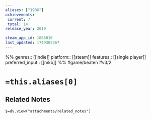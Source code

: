 ```yaml
---
aliases: ["198X"]
achievements:
 current: 7
 total: 14
release_year: 2019

steam_app_id: 1086010
last_updated: 1749302367
---
```

%%
genres:: [[indie]]
platform:: [[steam]]
features:: [[single player]]
preferred_input:: [[mkb]]
%%
#game/beaten
#v3/2

# `=this.aliases[0]`
## Related Notes
`$=dv.view("attachments/related_notes")`